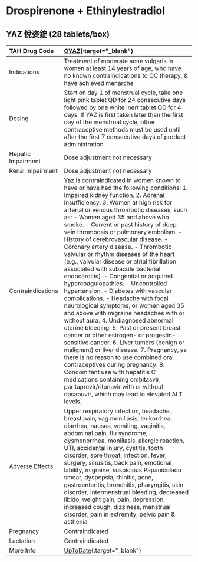 # Drospirenone + Ethinylestradiol

## YAZ 悅姿錠 (28 tablets/box)

| TAH Drug Code      | [OYAZ](https://www.tahsda.org.tw/drugs/hissearch.php?drug_code=OYAZ){:target="_blank"}                                                                                                                                                                                                                                                                                                                                                                                                                                                                                                                                                                                                                                                                                                                                                                                                                                                                                                                                                                                                                                                                                                                                                              |
|:-------------------|:----------------------------------------------------------------------------------------------------------------------------------------------------------------------------------------------------------------------------------------------------------------------------------------------------------------------------------------------------------------------------------------------------------------------------------------------------------------------------------------------------------------------------------------------------------------------------------------------------------------------------------------------------------------------------------------------------------------------------------------------------------------------------------------------------------------------------------------------------------------------------------------------------------------------------------------------------------------------------------------------------------------------------------------------------------------------------------------------------------------------------------------------------------------------------------------------------------------------------------------------------|
| Indications        | Treatment of moderate acne vulgaris in women at least 14 years of age, who have no known contraindications to OC therapy, & have achieved menarche                                                                                                                                                                                                                                                                                                                                                                                                                                                                                                                                                                                                                                                                                                                                                                                                                                                                                                                                                                                                                                                                                                  |
| Dosing             | Start on day 1 of menstrual cycle, take one light pink tablet QD for 24 consecutive days followed by one white inert tablet QD for 4 days. If YAZ is first taken later than the first day of the menstrual cycle, other contraceptive methods must be used until after the first 7 consecutive days of product administration.                                                                                                                                                                                                                                                                                                                                                                                                                                                                                                                                                                                                                                                                                                                                                                                                                                                                                                                      |
| Hepatic Impairment | Dose adjustment not necessary                                                                                                                                                                                                                                                                                                                                                                                                                                                                                                                                                                                                                                                                                                                                                                                                                                                                                                                                                                                                                                                                                                                                                                                                                       |
| Renal Impairment   | Dose adjustment not necessary                                                                                                                                                                                                                                                                                                                                                                                                                                                                                                                                                                                                                                                                                                                                                                                                                                                                                                                                                                                                                                                                                                                                                                                                                       |
| Contraindications  | Yaz is contraindicated in women known to have or have had the following conditions: 1. Impaired kidney function. 2. Adrenal insufficiency. 3. Women at high risk for arterial or venous thrombotic diseases, such as: - Women aged 35 and above who smoke. - Current or past history of deep vein thrombosis or pulmonary embolism. - History of cerebrovascular disease. - Coronary artery disease. - Thrombotic valvular or rhythm diseases of the heart (e.g., valvular disease or atrial fibrillation associated with subacute bacterial endocarditis). - Congenital or acquired hypercoagulopathies. - Uncontrolled hypertension. - Diabetes with vascular complications. - Headache with focal neurological symptoms, or women aged 35 and above with migraine headaches with or without aura. 4. Undiagnosed abnormal uterine bleeding. 5. Past or present breast cancer or other estrogen- or progestin-sensitive cancer. 6. Liver tumors (benign or malignant) or liver disease. 7. Pregnancy, as there is no reason to use combined oral contraceptives during pregnancy. 8. Concomitant use with hepatitis C medications containing ombitasvir, paritaprevir/ritonavir with or without dasabuvir, which may lead to elevated ALT levels. |
| Adverse Effects    | Upper respiratory infection, headache, breast pain, vag moniliasis, leukorrhea, diarrhea, nausea, vomiting, vaginitis, abdominal pain, flu syndrome, dysmenorrhea, moniliasis, allergic reaction, UTI, accidental injury, cystitis, tooth disorder, sore throat, infection, fever, surgery, sinusitis, back pain, emotional lability, migraine, suspicious Papanicolaou smear, dyspepsia, rhinitis, acne, gastroenteritis, bronchitis, pharyngitis, skin disorder, intermenstrual bleeding, decreased libido, weight gain, pain, depression, increased cough, dizziness, menstrual disorder, pain in extremity, pelvic pain & asthenia                                                                                                                                                                                                                                                                                                                                                                                                                                                                                                                                                                                                              |
| Pregnancy          | Contraindicated                                                                                                                                                                                                                                                                                                                                                                                                                                                                                                                                                                                                                                                                                                                                                                                                                                                                                                                                                                                                                                                                                                                                                                                                                                     |
| Lactation          | Contraindicated                                                                                                                                                                                                                                                                                                                                                                                                                                                                                                                                                                                                                                                                                                                                                                                                                                                                                                                                                                                                                                                                                                                                                                                                                                     |
| More Info          | [UpToDate](https://www.uptodate.com/contents/drospirenone-and-ethinylestradiol-drug-information){:target="_blank"}                                                                                                                                                                                                                                                                                                                                                                                                                                                                                                                                                                                                                                                                                                                                                                                                                                                                                                                                                                                                                                                                                                                                  |

